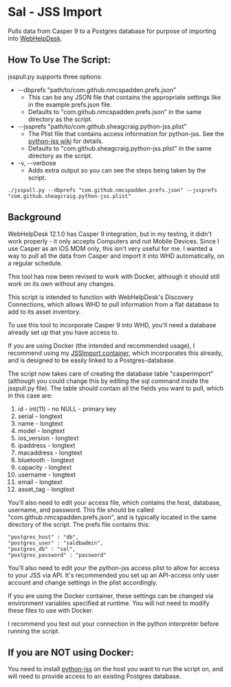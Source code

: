 Sal - JSS Import
================

Pulls data from Casper 9 to a Postgres database for purpose of importing into [WebHelpDesk](http://www.webhelpdesk.com/).

How To Use The Script:
------

jsspull.py supports three options:

* --dbprefs "path/to/com.github.nmcspadden.prefs.json"
	* This can be any JSON file that contains the appropriate settings like in the example prefs.json file.  
	* Defaults to "com.github.nmcspadden.prefs.json" in the same directory as the script.
* --jssprefs "path/to/com.github.sheagcraig.python-jss.plist"
	* The Plist file that contains access information for python-jss.  See the [python-jss wiki](https://github.com/sheagcraig/python-jss/wiki/Configuration#supplying-credentials-to-the-jssprefs-object) for details. 
	* Defaults to "com.github.sheagcraig.python-jss.plist" in the same directory as the script.
* -v, --verbose
	* Adds extra output so you can see the steps being taken by the script.

`./jsspull.py --dbprefs "com.github.nmcspadden.prefs.json" --jssprefs "com.github.sheagcraig.python-jss.plist"`

Background
-----

WebHelpDesk 12.1.0 has Casper 9 integration, but in my testing, it didn't work properly - it only accepts Computers and not Mobile Devices.  Since I use Casper as an iOS MDM only, this isn't very useful for me.  I wanted a way to pull all the data from Casper and import it into WHD automatically, on a regular schedule.

This tool has now been revised to work with Docker, although it should still work on its own without any changes. 

This script is intended to function with WebHelpDesk's Discovery Connections, which allows WHD to pull information from a flat database to add to its asset inventory.

To use this tool to incorporate Casper 9 into WHD, you'll need a database already set up that you have access to.  

If you are using Docker (the intended and recommended usage), I recommend using my [JSSImport container](https://github.com/nmcspadden/docker-jssimport), which incorporates this already, and is designed to be easily linked to a Postgres-database.

The script now takes care of creating the database table "casperimport" (although you could change this by editing the sql command inside the jsspull.py file).  The table should contain all the fields you want to pull, which in this case are:

1. id - int(11) - no NULL - primary key
2. serial - longtext 
3. name - longtext
4. model - longtext
5. ios_version - longtext
6. ipaddress - longtext
7. macaddress - longtext
8. bluetooth - longtext
9. capacity - longtext
10. username - longtext
11. email - longtext
12. asset_tag - longtext

You'll also need to edit your access file, which contains the host, database, username, and password.  This file should be called "com.github.nmcspadden.prefs.json", and is typically located in the same directory of the script.  The prefs file contains this:

	"postgres_host" : "db",
	"postgres_user" : "saldbadmin",
	"postgres_db" : "sal",
	"postgres_password" : "password"

You'll also need to edit your the python-jss access plist to allow for access to your JSS via API.  It's recommended you set up an API-access only user account and change settings in the plist accordingly.

If you are using the Docker container, these settings can be changed via environment variables specified at runtime.  You will not need to modify these files to use with Docker.

I recommend you test out your connection in the python interpreter before running the script.

If you are NOT using Docker:
-------

You need to install [python-jss](https://github.com/sheagcraig/python-jss) on the host you want to run the script on, and will need to provide access to an existing Postgres database.